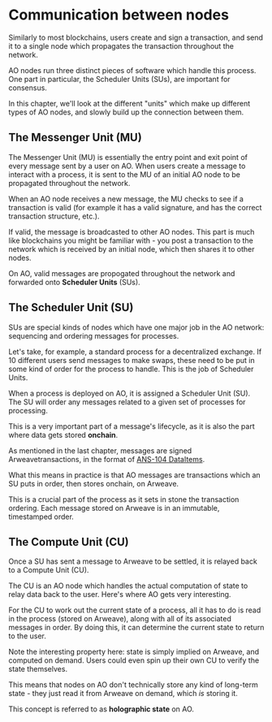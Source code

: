 # Communication between nodes 

Similarly to most blockchains, users create and sign a transaction, and send it
to a single node which propagates the transaction throughout the network.

AO nodes run three distinct pieces of software which handle this process. One
part in particular, the Scheduler Units (SUs), are important for consensus.

In this chapter, we'll look at the different "units" which make up different
types of AO nodes, and slowly build up the connection between them.

## The Messenger Unit (MU)

The Messenger Unit (MU) is essentially the entry point and exit point of every
message sent by a user on AO. When users create a message to interact with a process, 
it is sent to the MU of an initial AO node to be propagated throughout the network. 

When an AO node receives a new message, the MU checks to see if a transaction is valid
(for example it has a valid signature, and has the correct transaction structure, etc.).

If valid, the message is broadcasted to other AO nodes. This part is much like
blockchains you might be familiar with - you post a transaction to the network
which is received by an initial node, which then shares it to other nodes.

On AO, valid messages are propogated throughout the network and forwarded onto
**Scheduler Units** (SUs). 


## The Scheduler Unit (SU)


SUs are special kinds of nodes which have one major job in the AO network:
sequencing and ordering messages for processes.

Let's take, for example, a standard process for a decentralized exchange. 
If 10 different users send messages to make swaps, these need to be put in some
kind of order for the process to handle. This is the job of Scheduler Units. 

When a process is deployed on AO, it is assigned a Scheduler Unit (SU). The SU
will order any messages related to a given set of processes for processing. 

This is a very important part of a message's lifecycle, as it is also the part 
where data gets stored **onchain**. 

As mentioned in the last chapter, messages are signed Arweavetransactions, in the
format of [ANS-104 DataItems](https://cookbook.arweave.net/tooling/specs/ans/ANS-104.html). 

What this means in practice is that AO messages are transactions which an SU puts in order,
then stores onchain, on Arweave. 

This is a crucial part of the process as it sets in stone the transaction ordering.
Each message stored on Arweave is in an immutable, timestamped order.

## The Compute Unit (CU)

Once a SU has sent a message to Arweave to be settled, it is relayed back to a
Compute Unit (CU).

The CU is an AO node which handles the actual computation of state to relay data 
back to the user. Here's where AO gets very interesting.

For the CU to work out the current state of a process, all it has to do is read
in the process (stored on Arweave), along with all of its associated messages in 
order. By doing this, it can determine the current state to return to the user.

Note the interesting property here: state is simply implied on Arweave, and
computed on demand. Users could even spin up their own CU to verify the state
themselves.

This means that nodes on AO don't technically store any kind of long-term state - they
just read it from Arweave on demand, which *is* storing it. 

This concept is referred to as **holographic state** on AO.

